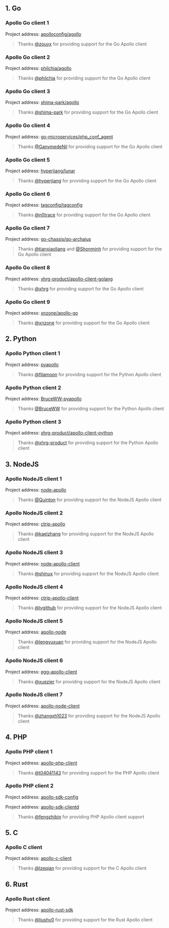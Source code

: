 ## 1. Go

### Apollo Go client 1

Project address: [apolloconfig/agollo](https://github.com/apolloconfig/agollo)

> Thanks [@zouyx](https://github.com/zouyx) for providing support for the Go Apollo client

### Apollo Go client 2

Project address: [philchia/agollo](https://github.com/philchia/agollo)

> Thanks [@philchia](https://github.com/philchia) for providing support for the Go Apollo client

### Apollo Go client 3

Project address: [shima-park/agollo](https://github.com/shima-park/agollo)

> Thanks [@shima-park](https://github.com/shima-park) for providing support for the Go Apollo client

### Apollo Go client 4

Project address: [go-microservices/php_conf_agent](https://github.com/go-microservices/php_conf_agent)

> Thanks [@GanymedeNil](https://github.com/GanymedeNil) for providing support for the Go Apollo client

### Apollo Go client 5

Project address: [hyperjiang/lunar](https://github.com/hyperjiang/lunar)

> Thanks [@hyperjiang](https://github.com/hyperjiang) for providing support for the Go Apollo client

### Apollo Go client 6

Project address: [tagconfig/tagconfig](https://github.com/tagconfig/tagconfig)

> Thanks [@n0trace](https://github.com/n0trace) for providing support for the Go Apollo client

### Apollo Go client 7

Project address: [go-chassis/go-archaius](https://github.com/go-chassis/go-archaius/tree/master/examples/apollo)

> Thanks [@tianxiaoliang](https://github.com/tianxiaoliang) and [@Shonminh](https://github.com/Shonminh) for providing support for the Go Apollo client

### Apollo Go client 8

Project address: [xhrg-product/apollo-client-golang](https://github.com/xhrg-product/apollo-client-golang)

> Thanks [@xhrg](https://github.com/xhrg) for providing support for the Go Apollo client

### Apollo Go client 9

Project address: [xnzone/apollo-go](https://github.com/xnzone/apollo-go)

> Thanks [@xnzone](https://github.com/xnzone) for providing support for the Go Apollo client

## 2. Python

### Apollo Python client 1

Project address: [pyapollo](https://github.com/filamoon/pyapollo)

> Thanks [@filamoon](https://github.com/filamoon) for providing support for the Python Apollo client

### Apollo Python client 2

Project address: [BruceWW-pyapollo](https://github.com/BruceWW/pyapollo)

> Thanks [@BruceWW](https://github.com/BruceWW) for providing support for the Python Apollo client

### Apollo Python client 3

Project address: [xhrg-product/apollo-client-python](https://github.com/xhrg-product/apollo-client-python)

> Thanks [@xhrg-product](https://github.com/xhrg-product) for providing support for the Python Apollo client

## 3. NodeJS

### Apollo NodeJS client 1

Project address: [node-apollo](https://github.com/Quinton/node-apollo)

> Thanks [@Quinton](https://github.com/Quinton) for providing support for the NodeJS Apollo client

### Apollo NodeJS client 2

Project address: [ctrip-apollo](https://github.com/kaelzhang/ctrip-apollo)

> Thanks [@kaelzhang](https://github.com/kaelzhang) for providing support for the NodeJS Apollo client

### Apollo NodeJS client 3

Project address: [node-apollo-client](https://github.com/shinux/node-apollo-client)

> Thanks [@shinux](https://github.com/shinux) for providing support for the NodeJS Apollo client

### Apollo NodeJS client 4

Project address: [ctrip-apollo-client](https://github.com/lvgithub/ctrip-apollo-client)

> Thanks [@lvgithub](https://github.com/lvgithub) for providing support for the NodeJS Apollo client

### Apollo NodeJS client 5

Project address: [apollo-node](https://github.com/lengyuxuan/apollo-node)

> Thanks [@lengyuxuan](https://github.com/lengyuxuan) for providing support for the NodeJS Apollo client

### Apollo NodeJS client 6

Project address: [egg-apollo-client](https://github.com/xuezier/egg-apollo-client)

> Thanks [@xuezier](https://github.com/xuezier) for providing support for the NodeJS Apollo client

### Apollo NodeJS client 7

Project address: [apollo-node-client](https://github.com/zhangxh1023/apollo-node-client)

> Thanks [@zhangxh1023](https://github.com/zhangxh1023) for providing support for the NodeJS Apollo client

## 4. PHP

### Apollo PHP client 1

Project address: [apollo-php-client](https://github.com/multilinguals/apollo-php-client)

> Thanks [@t04041143](https://github.com/t04041143) for providing support for the PHP Apollo client

### Apollo PHP client 2

Project address: [apollo-sdk-config](https://github.com/fengzhibin/apollo-sdk-config)

Project address: [apollo-sdk-clientd](https://github.com/fengzhibin/apollo-sdk-clientd)

> Thanks [@fengzhibin](https://github.com/fengzhibin) for providing PHP Apollo client support

## 5. C

### Apollo C client

Project address: [apollo-c-client](https://github.com/lzeqian/apollo)

> Thanks [@lzeqian](https://github.com/lzeqian) for providing support for the C Apollo client

## 6. Rust

### Apollo Rust client

Project address: [apollo-rust-sdk](https://github.com/liushv0/apollo-rust-sdk)

> Thanks [@liushv0](https://github.com/liushv0) for providing support for the Rust Apollo client
